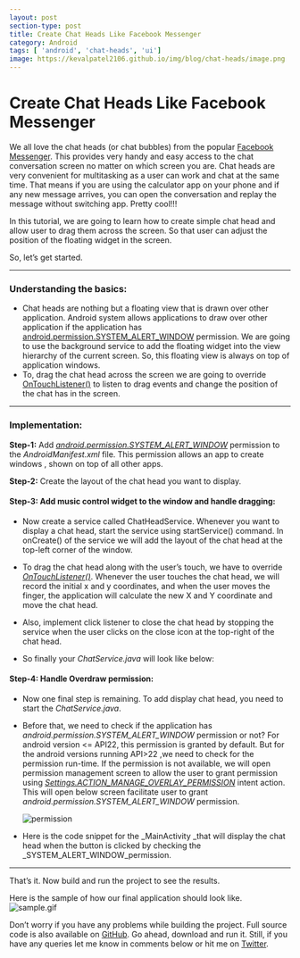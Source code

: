 ```yaml
---
layout: post
section-type: post
title: Create Chat Heads Like Facebook Messenger
category: Android
tags: [ 'android', 'chat-heads', 'ui']
image: https://kevalpatel2106.github.io/img/blog/chat-heads/image.png 
---
```


# Create Chat Heads Like Facebook Messenger

We all love the chat heads (or chat bubbles) from the popular [Facebook Messenger](https://www.messenger.com/). This provides very handy and easy access to the chat conversation screen no matter on which screen you are. Chat heads are very convenient for multitasking as a user can work and chat at the same time. That means if you are using the calculator app on your phone and if any new message arrives, you can open the conversation and replay the message without switching app. Pretty cool!!!

In this tutorial, we are going to learn how to create simple chat head and allow user to drag them across the screen. So that user can adjust the position of the floating widget in the screen.

So, let’s get started.

* * *

### **Understanding the basics:**

  * Chat heads are nothing but a floating view that is drawn over other application. Android system allows applications to draw over other application if the application has [android.permission.SYSTEM_ALERT_WINDOW](https://developer.android.com/reference/android/Manifest.permission.html#SYSTEM_ALERT_WINDOW) permission. We are going to use the background service to add the floating widget into the view hierarchy of the current screen. So, this floating view is always on top of application windows.
  * To, drag the chat head across the screen we are going to override [OnTouchListener()](https://developer.android.com/reference/android/view/View.OnTouchListener.html) to listen to drag events and change the position of the chat has in the screen.

* * *

### **Implementation:**

**Step-1:** 
Add _[android.permission.SYSTEM_ALERT_WINDOW](https://developer.android.com/reference/android/Manifest.permission.html#SYSTEM_ALERT_WINDOW)_ permission to the _AndroidManifest.xml_ file. This permission allows an app to create windows , shown on top of all other apps.

<script src="https://gist.github.com/kevalpatel2106/3d525fa2ff9c91892668e2e7f8bcaa0d.js"></script>

**Step-2:** 
Create the layout of the chat head you want to display.

<script src="https://gist.github.com/kevalpatel2106/b82d39b961012bb520c765921fbc3e6e.js"></script>

#### **Step-3: Add music control widget to the window and handle dragging:**

  * Now create a service called ChatHeadService. Whenever you want to display a chat head, start the service using startService() command. In onCreate() of the service we will add the layout of the chat head at the top-left corner of the window.

	<script src="https://gist.github.com/kevalpatel2106/42340f32188ecbf677cb14ef7194f1a6.js"></script>

  * To drag the chat head along with the user’s touch, we have to override _[OnTouchListener()](https://developer.android.com/reference/android/view/View.OnTouchListener.html)_. Whenever the user touches the chat head, we will record the initial x and y coordinates, and when the user moves the finger, the application will calculate the new X and Y coordinate and move the chat head.
  
  * Also, implement click listener to close the chat head by stopping the service when the user clicks on the close icon at the top-right of the chat head.

	<script src="https://gist.github.com/kevalpatel2106/d75224c690acfa0b05327dede24d374f.js"></script>
  
  * So finally your _ChatService.java_ will look like below:

	<script src="https://gist.github.com/kevalpatel2106/0a2533181ae1f27ec502f5fcc8611326.js"></script>

#### **Step-4: Handle Overdraw permission:**

  * Now one final step is remaining. To add display chat head, you need to start the _ChatService.java_.
  * Before that, we need to check if the application has _android.permission.SYSTEM_ALERT_WINDOW_ permission or not? For android version <= API22, this permission is granted by default. But for the android versions running API>22 ,we need to check for the permission run-time. If the permission is not available, we will open permission management screen to allow the user to grant permission using _[Settings.ACTION_MANAGE_OVERLAY_PERMISSION](https://developer.android.com/reference/android/provider/Settings.html#ACTION_MANAGE_OVERLAY_PERMISSION)_ intent action. This will open below screen facilitate user to grant _android.permission.SYSTEM_ALERT_WINDOW_ permission.

	![permission](https://kevalpatel2106.github.io/img/blog/chat-heads/image2.png)

  * Here is the code snippet for the _MainActivity _that will display the chat head when the button is clicked by checking the _SYSTEM_ALERT_WINDOW_permission.

	<script src="https://gist.github.com/kevalpatel2106/ea66370ae2d1c53665f0fd0212b65367.js"></script>

* * *

That’s it. Now build and run the project to see the results. 

Here is the sample of how our final application should look like. ![sample.gif](https://kevalpatel2106.github.io/img/blog/chat-heads/image3.gif) 

Don’t worry if you have any problems while building the project. Full source code is also available on [GitHub](https://github.com/kevalpatel2106/android-samples/tree/master/Facebook%20Chat%20Heads). Go ahead, download and run it. Still, if you have any queries let me know in comments below or hit me on [Twitter](https://twitter.com/Kevalonly77).